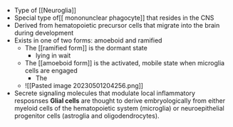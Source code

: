 - Type of [[Neuroglia]]
- Special type of[[ mononunclear phagocyte]] that resides in the CNS
- Derived from hematopoietic precursor cells that migrate into the brain during development
- Exists in one of two forms: amoeboid and ramified
	- The [[ramified form]] is the dormant state
		-  lying in wait
	- The [[amoeboid form]] is the activated, mobile state when microglia cells are engaged
		- The
	- ![[Pasted image 20230501204256.png]]
- Secrete signaling molecules that modulate local inflammatory resposnses
**Glial cells** are thought to derive embryologically from either myeloid cells of the hematopoietic system (microglia) or neuroepithelial progenitor cells (astroglia and oligodendrocytes).